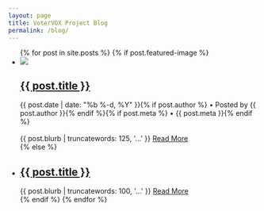 ```yaml
---
layout: page
title: VoterVOX Project Blog
permalink: /blog/
---
```


<ul class="posts">
	{% for post in site.posts %}
		{% if post.featured-image %}
			<li class="featured-img">
				<img class="thumbnail float-left" src="{{ post.featured-image }}">
				<h2>
					<a href="{{ post.url | prepend: site.baseurl }}">{{ post.title }}</a>
				</h2>
				<span class="post-meta">{{ post.date | date: "%b %-d, %Y" }}{% if post.author %} • Posted by {{ post.author }}{% endif %}{% if post.meta %} • {{ post.meta }}{% endif %}</span><br /><br />
				<span>{{ post.blurb | truncatewords: 125, '...' }} <a href="{{ post.url | prepend: site.baseurl }}">Read More</a></span>
			</li>
		{% else %}
			<li class="no-img">
				<h2>
					<a href="{{ post.url | prepend: site.baseurl }}">{{ post.title }}</a>
				</h2>
				<span>{{ post.blurb | truncatewords: 100, '...' }} <a href="{{ post.url | prepend: site.baseurl }}">Read More</a></span>
			</li>
		{% endif %}
	{% endfor %}
</ul>